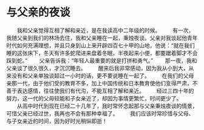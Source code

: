 # 与父亲的夜谈
　　我和父亲觉得互相了解和亲近，是在我读高中二年级的时候。 
　　有一次，我随父亲到我们的林场去住，我和父亲睡在一起，秉烛夜谈。父亲对我谈起他青年时代如何充满理想，并且只身到山上来开辟四百七十甲的山地，他说：“就在我们睡的这张床下，冬天有许多蛇爬进来盘着冬眠，半夜起来小便，都要踞着脚才不会踩到蛇。” 
　　父亲告诉我：“年轻人最重要的就是打拼和勇气。” 
　　那一夜，我和父亲谈了很久很久，才沉沉睡去。 
　　醒来后我非常感动，因为我从小到大，从来没有和父亲单独谈超过一小时的话，更不要说睡在一起了。 
　　在我们的父母亲那一代，由于他们受的教育不多，加上中国传统和日本教育使他们变得严肃，不善于表达感情，往往使我们有代沟，不能互相了解和亲近。 
　　经过三四十年的努力，这一代的父母较能和子女亲近了，却因为事情更繁忙，时间更少了。 
　　从高中时代到现在已经二十几年了，我时常怀念起那与父亲秉烛夜谈的情景，可惜父亲已经过世，我再也不会有那种幸福了。 
　　我们应该时常珍惜与父母、与子女亲近的时间，因为好时光稍纵即逝！
 